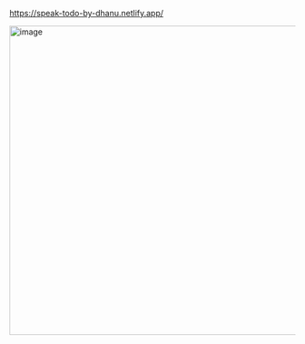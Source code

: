 https://speak-todo-by-dhanu.netlify.app/

<img width="545" alt="image" src="https://github.com/Dhanarajb/speakcontent_reactjs/assets/88299676/31e38dd6-5aee-44df-b254-98373cb42207">
